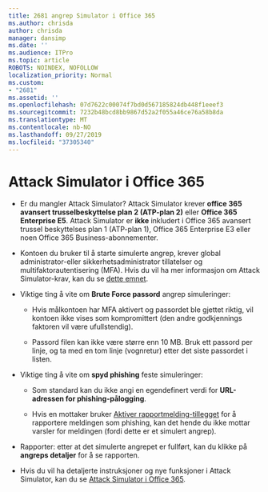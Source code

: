 ```yaml
---
title: 2681 angrep Simulator i Office 365
ms.author: chrisda
author: chrisda
manager: dansimp
ms.date: ''
ms.audience: ITPro
ms.topic: article
ROBOTS: NOINDEX, NOFOLLOW
localization_priority: Normal
ms.custom:
- "2681"
ms.assetid: ''
ms.openlocfilehash: 07d7622c00074f7bd0d567185824db448f1eeef3
ms.sourcegitcommit: 7232b48bcd8bb9867d52a2f055a46ce76a58b8da
ms.translationtype: MT
ms.contentlocale: nb-NO
ms.lasthandoff: 09/27/2019
ms.locfileid: "37305340"
---
```

# <a name="attack-simulator-in-office-365"></a>Attack Simulator i Office 365

- Er du mangler Attack Simulator? Attack Simulator krever **office 365 avansert trusselbeskyttelse plan 2 (ATP-plan 2)** eller **Office 365 Enterprise E5**. Attack Simulator er **ikke** inkludert i Office 365 avansert trussel beskyttelses plan 1 (ATP-plan 1), Office 365 Enterprise E3 eller noen Office 365 Business-abonnementer.

- Kontoen du bruker til å starte simulerte angrep, krever global administrator-eller sikkerhetsadministrator tillatelser og multifaktorautentisering (MFA). Hvis du vil ha mer informasjon om Attack Simulator-krav, kan du se [dette emnet](https://docs.microsoft.com/office365/securitycompliance/attack-simulator#before-you-begin).

- Viktige ting å vite om **Brute Force passord** angrep simuleringer:

  - Hvis målkontoen har MFA aktivert og passordet ble gjettet riktig, vil kontoen ikke vises som kompromittert (den andre godkjennings faktoren vil være ufullstendig).

  - Passord filen kan ikke være større enn 10 MB. Bruk ett passord per linje, og ta med en tom linje (vognretur) etter det siste passordet i listen.

- Viktige ting å vite om **spyd phishing** feste simuleringer:

  - Som standard kan du ikke angi en egendefinert verdi for **URL-adressen for phishing-pålogging**.

  - Hvis en mottaker bruker [Aktiver rapportmelding-tillegget](https://docs.microsoft.com/microsoft-365/security/office-365-security/enable-the-report-message-add-in) for å rapportere meldingen som phishing, kan det hende du ikke mottar varsler for meldingen (fordi dette er et simulert angrep).

- Rapporter: etter at det simulerte angrepet er fullført, kan du klikke på **angreps detaljer** for å se rapporten.

- Hvis du vil ha detaljerte instruksjoner og nye funksjoner i Attack Simulator, kan du se [Attack Simulator i Office 365](https://docs.microsoft.com/microsoft-365/security/office-365-security/attack-simulator).
